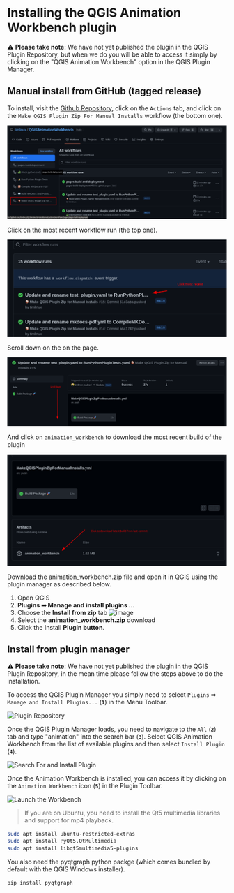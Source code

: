 # Installing the QGIS Animation Workbench plugin

⚠️ **Please take note**: We have not yet published the plugin in the QGIS Plugin Repository, but when we do you will be able to access it simply by clicking on the "QGIS Animation Workbench" option in the QGIS Plugin Manager.

## Manual install from GitHub (tagged release)

To install, visit the [Github Repository](https://github.com/timlinux/QGISAnimationWorkbench), click on the `Actions` tab, and click on the
`Make QGIS Plugin Zip For Manual Installs` workflow (the bottom one).

![Install 0000](img/install_0000.png)

Click on the most recent workflow run (the top one).

![Install 0001](img/install_0001.png)

Scroll down on the on the page.

![Install 0002](img/install_0002.png)

And click on `animation_workbench` to download the most recent build of the plugin

![Install 0003](img/install_0003.png)

Download the animation_workbench.zip file and open it in QGIS using the plugin manager as described below.

1. Open QGIS
2. **Plugins ➡ Manage and install plugins ...**
3. Choose the **Install from zip** tab
![image](https://user-images.githubusercontent.com/178003/173777449-a1ddd01e-421a-4dcc-ab98-bb32144de618.png)
4. Select the **animation_workbench.zip** download
5. Click the Install **Plugin button**.

## Install from plugin manager

⚠️ **Please take note**: We have not yet published the plugin in the QGIS Plugin Repository, in the mean time please follow the steps above to do the installation.

To access the QGIS Plugin Manager you simply need to select
`Plugins` ➡ `Manage and Install Plugins...` (**`1`**) in the Menu Toolbar.

![Plugin Repository](img/001_PluginManager_1.png)

Once the QGIS Plugin Manager loads, you need to navigate to the `All` (**`2`**) tab and
type "animation" into the search bar (**`3`**). Select QGIS Animation Workbench from the list
of available plugins and then select `Install Plugin` (**`4`**).

![Search For and Install Plugin](img/002_SearchForPlugin_1.png)

Once the Animation Workbench is installed, you can access it by clicking on the
`Animation Workbench` icon (**`5`**) in the Plugin Toolbar.

![Launch the Workbench](img/003_AWLaunch_1.png)

> If you are on Ubuntu, you need to install the Qt5 multimedia libraries and support for mp4 playback.

```bash
sudo apt install ubuntu-restricted-extras
sudo apt install PyQt5.QtMultimedia
sudo apt install libqt5multimedia5-plugins
```

You also need the pyqtgraph python packge (which comes bundled by default with the QGIS Windows installer).

```bash
pip install pyqtgraph
```
